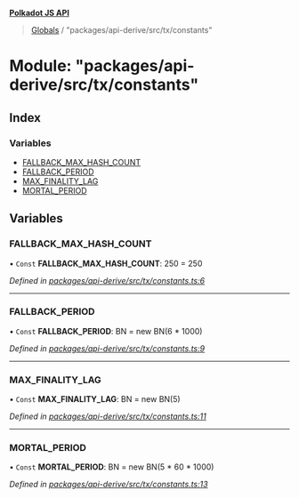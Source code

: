 **[Polkadot JS API](../README.md)**

> [Globals](../globals.md) / "packages/api-derive/src/tx/constants"

# Module: "packages/api-derive/src/tx/constants"

## Index

### Variables

* [FALLBACK\_MAX\_HASH\_COUNT](_packages_api_derive_src_tx_constants_.md#fallback_max_hash_count)
* [FALLBACK\_PERIOD](_packages_api_derive_src_tx_constants_.md#fallback_period)
* [MAX\_FINALITY\_LAG](_packages_api_derive_src_tx_constants_.md#max_finality_lag)
* [MORTAL\_PERIOD](_packages_api_derive_src_tx_constants_.md#mortal_period)

## Variables

### FALLBACK\_MAX\_HASH\_COUNT

• `Const` **FALLBACK\_MAX\_HASH\_COUNT**: 250 = 250

*Defined in [packages/api-derive/src/tx/constants.ts:6](https://github.com/polkadot-js/api/blob/d3703c072/packages/api-derive/src/tx/constants.ts#L6)*

___

### FALLBACK\_PERIOD

• `Const` **FALLBACK\_PERIOD**: BN = new BN(6 * 1000)

*Defined in [packages/api-derive/src/tx/constants.ts:9](https://github.com/polkadot-js/api/blob/d3703c072/packages/api-derive/src/tx/constants.ts#L9)*

___

### MAX\_FINALITY\_LAG

• `Const` **MAX\_FINALITY\_LAG**: BN = new BN(5)

*Defined in [packages/api-derive/src/tx/constants.ts:11](https://github.com/polkadot-js/api/blob/d3703c072/packages/api-derive/src/tx/constants.ts#L11)*

___

### MORTAL\_PERIOD

• `Const` **MORTAL\_PERIOD**: BN = new BN(5 * 60 * 1000)

*Defined in [packages/api-derive/src/tx/constants.ts:13](https://github.com/polkadot-js/api/blob/d3703c072/packages/api-derive/src/tx/constants.ts#L13)*
